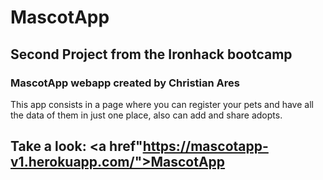 # MascotApp

## Second Project from the Ironhack bootcamp

### MascotApp webapp created by Christian Ares

<p>This app consists in a page where you can register your pets and have all the data of them in just one place, also can add and share adopts.</p>

## Take a look: <a href"https://mascotapp-v1.herokuapp.com/">MascotApp</a>
